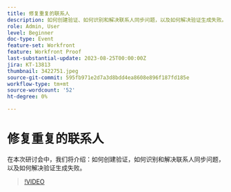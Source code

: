 ```yaml
---
title: 修复重复的联系人
description: 如何创建验证、如何识别和解决联系人同步问题，以及如何解决验证生成失败。
role: Admin, User
level: Beginner
doc-type: Event
feature-set: Workfront
feature: Workfront Proof
last-substantial-update: 2023-08-25T00:00:00Z
jira: KT-13813
thumbnail: 3422751.jpeg
source-git-commit: 595fb971e2d7a3d8bdd4ea8608e896f187fd185e
workflow-type: tm+mt
source-wordcount: '52'
ht-degree: 0%

---
```



# 修复重复的联系人

在本次研讨会中，我们将介绍：如何创建验证，如何识别和解决联系人同步问题，以及如何解决验证生成失败。

>[!VIDEO](https://video.tv.adobe.com/v/3422751/?learn=on)
